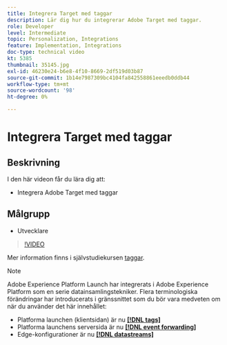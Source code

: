 ```yaml
---
title: Integrera Target med taggar
description: Lär dig hur du integrerar Adobe Target med taggar.
role: Developer
level: Intermediate
topic: Personalization, Integrations
feature: Implementation, Integrations
doc-type: technical video
kt: 5385
thumbnail: 35145.jpg
exl-id: 46230e24-b6e8-4f10-8669-2df519d03b87
source-git-commit: 1b14e7987309bc4104fa842558861eeedb0ddb44
workflow-type: tm+mt
source-wordcount: '98'
ht-degree: 0%

---
```


# Integrera Target med taggar

## Beskrivning

I den här videon får du lära dig att:

* Integrera Adobe Target med taggar

## Målgrupp

* Utvecklare

>[!VIDEO](https://video.tv.adobe.com/v/35145/?quality=12)

Mer information finns i självstudiekursen [taggar](https://experienceleague.adobe.com/docs/launch-learn/implementing-in-websites-with-launch/index.html?lang=en).

>[!NOTE]
>
>Adobe Experience Platform Launch har integrerats i Adobe Experience Platform som en serie datainsamlingstekniker. Flera terminologiska förändringar har introducerats i gränssnittet som du bör vara medveten om när du använder det här innehållet:
>
> * Platforma launchen (klientsidan) är nu **[[!DNL tags]](https://experienceleague.adobe.com/docs/experience-platform/tags/home.html)**
> * Platforma launchens serversida är nu **[[!DNL event forwarding]](https://experienceleague.adobe.com/docs/experience-platform/tags/event-forwarding/overview.html)**
> * Edge-konfigurationer är nu **[[!DNL datastreams]](https://experienceleague.adobe.com/docs/experience-platform/edge/fundamentals/datastreams.html)**

